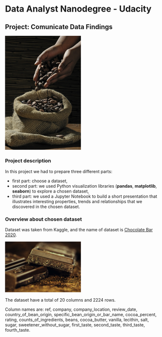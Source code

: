 # Data Analyst Nanodegree - Udacity
## Project: Comunicate Data Findings


<img src="./Images/cocoa-beans-499970_1920.jpg" width="250">

### Project description

In this project we had to prepare three different parts:
 * first part: choose a dataset,
 * second part: we used Python visualization libraries (**pandas**, **matplotlib**, **seaborn**) to explore a chosen dataset,
 * third part: we used a Jupyter Notebook to build a short presentation that illustrates interesting properties, trends and relationships that we discovered in the chosen dataset.


### Overview about chosen dataset

Dataset was taken from Kaggle, and the name of dataset is [Chocolate Bar 2020](https://www.kaggle.com/soroushghaderi/chocolate-bar-2020?select=chocolate.csv).

<img src="./Images/chocolate-183543_1920.jpg" width="250">

The dataset have a total of 20 columns and 2224 rows.

Column names are: ref, company, company_location, review_date, country_of_bean_origin, specific_bean_origin_or_bar_name, cocoa_percent, rating, counts_of_ingredients, beans, cocoa_butter, vanilla, lecithin, salt, sugar, sweetener_without_sugar, first_taste, second_taste, third_taste, fourth_taste.
